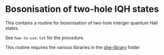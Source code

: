 # Bosonisation of two-hole IQH states
This contains a routine for bosonisation of two-hole interger quantum Hall states.

See `how-to-use.txt` for the procedure.

This routine requires the various libraries in the [qhe-library](https://github.com/hq-tr/_qhe-library) folder
